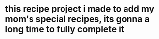 # this recipe project i made to add my mom's special recipes, its gonna a long time to fully  complete it
